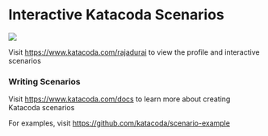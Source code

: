 # Interactive Katacoda Scenarios

[![](http://shields.katacoda.com/katacoda/rajadurai/count.svg)](https://www.katacoda.com/rajadurai "Get your profile on Katacoda.com")

Visit https://www.katacoda.com/rajadurai to view the profile and interactive scenarios

### Writing Scenarios
Visit https://www.katacoda.com/docs to learn more about creating Katacoda scenarios

For examples, visit https://github.com/katacoda/scenario-example
